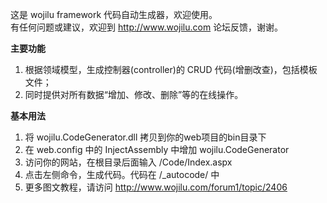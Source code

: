 ﻿这是 wojilu framework 代码自动生成器，欢迎使用。  
有任何问题或建议，欢迎到 <http://www.wojilu.com> 论坛反馈，谢谢。

**主要功能**

1. 根据领域模型，生成控制器(controller)的 CRUD 代码(增删改查)，包括模板文件； 
2. 同时提供对所有数据“增加、修改、删除”等的在线操作。

**基本用法**
 
1. 将 wojilu.CodeGenerator.dll 拷贝到你的web项目的bin目录下 
2. 在 web.config 中的 InjectAssembly 中增加 wojilu.CodeGenerator 
3. 访问你的网站，在根目录后面输入 /Code/Index.aspx
4. 点击左侧命令，生成代码。代码在 /_autocode/ 中
5. 更多图文教程，请访问 <http://www.wojilu.com/forum1/topic/2406>


